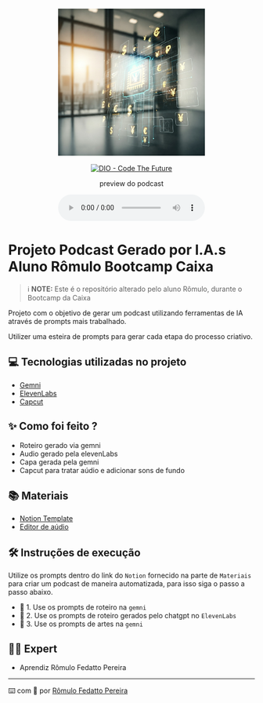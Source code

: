 <p align="center">
<img 
    src="./assets/Gemini_Generated_Image_2wsvk42wsvk42wsv.jpg"
    width="300"
/>
</p>

<p align="center">
<a href="https://dio.me/">
    <img 
        src="https://img.shields.io/badge/DIO-Code_The_Future-28DA77?logo=youtube" 
        alt="DIO - Code The Future">
</a>
<a href="https://dio.me/">

</a>
</p>

<p align="center">
    preview do podcast
</p>

<div align="center">
    <audio src="output/podcast_editado.MP3" controls title="Podcast editado"></audio>
</div>

# Projeto Podcast Gerado por I.A.s Aluno Rômulo Bootcamp Caixa


 > ℹ️ **NOTE:** Este é o repositório alterado pelo aluno Rômulo, durante o Bootcamp da Caixa

Projeto com o objetivo de gerar um podcast utilizando ferramentas de IA através de prompts mais trabalhado.

Utilizer uma esteira de prompts para gerar cada etapa do processo criativo.

## 💻 Tecnologias utilizadas no projeto

- [Gemni](https://gemini.google.com/app) 
- [ElevenLabs](https://beta.elevenlabs.io/)
- [Capcut](https://www.capcut.com/pt-br/)

## ✨ Como foi feito ?

- Roteiro gerado via gemni
- Audio gerado pela elevenLabs
- Capa gerada pela gemni
- Capcut para tratar aúdio e adicionar sons de fundo

## 📚 Materiais

- [Notion Template](https://married-beard-609.notion.site/PAR-Podcast-AI-R-mulo-154a6c2332f980b2af50d26620c5b7d2)
- [Editor de aúdio](https://www.capcut.com/editor?from_page=landing_page&__action_from=picture_V%C3%ADdeos%20profissionais%20em%20minutos,%20n%C3%A3o%20em%20horas.)


## 🛠️ Instruções de execução

Utilize os prompts dentro do link do `Notion` fornecido na parte de `Materiais` para criar um podcast de maneira automatizada, para isso siga o passo a passo abaixo.

- 🤖 1. Use os prompts de roteiro na `gemni`
- 🤖 2. Use os prompts de roteiro gerados pelo chatgpt no  `ElevenLabs`
- 🤖 3. Use os prompts de artes na `gemni`

## 👨‍💻 Expert

- Aprendiz Rômulo Fedatto Pereira

---

⌨️ com 💜 por [Rômulo Fedatto Pereira](https://github.com/Fedatto-Pereira)
